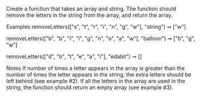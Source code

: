Create a function that takes an array and string. The function should remove the letters in the string from the array, and return the array.

Examples
removeLetters(["s", "t", "r", "i", "n", "g", "w"], "string") ➞ ["w"]

removeLetters(["b", "b", "l", "l", "g", "n", "o", "a", "w"], "balloon") ➞ ["b", "g", "w"]

removeLetters(["d", "b", "t", "e", "a", "i"], "edabit") ➞ []

Notes
If number of times a letter appears in the array is greater than the number of times the letter appears in the string, the extra letters should be left behind (see example #2).
If all the letters in the array are used in the string, the function should return an empty array (see example #3).